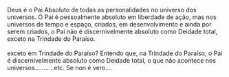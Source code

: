 ﻿Deus é o Pai Absoluto de todas as personalidades no universo dos universos. O Pai é pessoalmente absoluto em liberdade de ação, mas nos universos de tempo e espaço, criados, em desenvolvimento e ainda por serem criados, o Pai não é discernivelmente absoluto como Deidade total, exceto na Trindade do Paraíso.<BR><BR>exceto em Trindade do Paraíso? Entendo que, na Trindade do Paraíso, o Pai é discernivelmente absoluto como Deidade total, o que não acontece nos universos...........etc. Se non è vero....